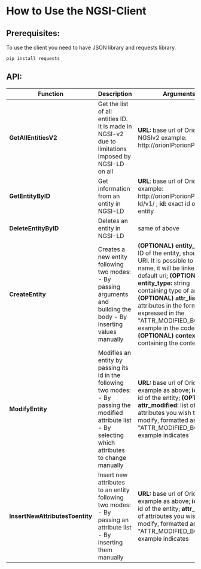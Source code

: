 # How to Use the NGSI-Client

## Prerequisites:

To use the client you need to have JSON library and requests library.
```
pip install requests
```

## API:

| Function                        | Description                                                                                                                                                  | Arguments                                                                                                                                                                                                                                                                                                                                                                 |
|---------------------------------|--------------------------------------------------------------------------------------------------------------------------------------------------------------|---------------------------------------------------------------------------------------------------------------------------------------------------------------------------------------------------------------------------------------------------------------------------------------------------------------------------------------------------------------------------|
| **GetAllEntitiesV2**            | Get the list of all entities ID. It is made in NGSI-v2 due to limitations imposed by NGSI-LD on all                                                          | **URL:** base url of Orion-NGSIv2 example: http://orionIP:orionPort/v2/                                                                                                                                                                                                                                                                                                     |
| **GetEntityByID**               | Get information from an entity in NGSI-LD                                                                                                                    | **URL**: base url of Orion-LD example: http://orionIP:orionPort/ngsi-ld/v1/ ; **id:** exact id of the entity                                                                                                                                                                                                                                                                    |
| **DeleteEntityByID**            | Deletes an entity in NGSI-LD                                                                                                                                 | same of above                                                                                                                                                                                                                                                                                                                                                             |
| **CreateEntity**                | Creates a new entity following two modes: - By passing arguments and building the body - By inserting values manually                                        | **(OPTIONAL) entity_id:** string ID of the entity, should be an URI. It is possible to use a name, it will be linked to a default uri; **(OPTIONAL) entity_type:** string containing type of an entity; **(OPTIONAL) attr_list** list of attributes in the format expressed in the "ATTR_MODIFIED_BODY" example  in the code; **(OPTIONAL) context:** string containing the context |
| **ModifyEntity**                | Modifies an entity by passing its id in the following two modes: - By passing the modified attribute list - By selecting which attributes to change manually |  **URL:** base url of Orion-LD, example as above; **id:** exact id of the entity; **(OPTIONAL) attr_modified:** list of attributes you wish to modify, formatted as the "ATTR_MODIFIED_BODY" example indicates                                                                                                                                                                     |
| **InsertNewAttributesToentity** | Insert new attributes to an entity following two modes: - By passing an attribute list - By inserting them manually                                          |  **URL:** base url of Orion-LD, example as above; **id:** exact id of the entity; **attr_list:** list of attributes you wish to modify, formatted as the "ATTR_MODIFIED_BODY" example indicates                                                                                                                                                                         |

